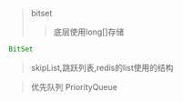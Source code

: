 >bitset
>>底层使用long[]存储
```java
BitSet 

```

>skipList,跳跃列表,redis的list使用的结构


>优先队列 PriorityQueue


>